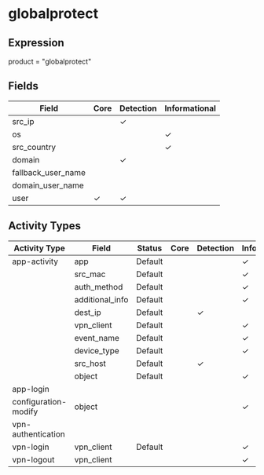 globalprotect
=============

Expression
----------

product = "globalprotect"

Fields
------

| Field              | Core     | Detection | Informational |
| ------------------ | -------- | --------- | ------------- |
| src_ip             |          | &#10003;  |               |
| os                 |          |           | &#10003;      |
| src_country        |          |           | &#10003;      |
| domain             |          | &#10003;  |               |
| fallback_user_name |          |           |               |
| domain_user_name   |          |           |               |
| user               | &#10003; | &#10003;  |               |

Activity Types
--------------

| Activity Type        | Field           | Status  | Core | Detection | Informational |
| -------------------- | --------------- | ------- | ---- | --------- | ------------- |
| app-activity         | app             | Default |      |           | &#10003;      |
|                      | src_mac         | Default |      |           | &#10003;      |
|                      | auth_method     | Default |      |           | &#10003;      |
|                      | additional_info | Default |      |           | &#10003;      |
|                      | dest_ip         | Default |      | &#10003;  |               |
|                      | vpn_client      | Default |      |           | &#10003;      |
|                      | event_name      | Default |      |           | &#10003;      |
|                      | device_type     | Default |      |           | &#10003;      |
|                      | src_host        | Default |      | &#10003;  |               |
|                      | object          | Default |      |           | &#10003;      |
| app-login            |                 |         |      |           |               |
| configuration-modify | object          |         |      |           | &#10003;      |
| vpn-authentication   |                 |         |      |           |               |
| vpn-login            | vpn_client      | Default |      |           | &#10003;      |
| vpn-logout           | vpn_client      |         |      |           | &#10003;      |

